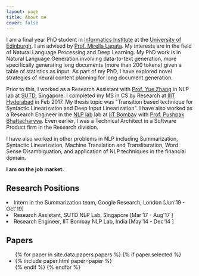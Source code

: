 ```yaml
---
layout: page
title: About me
cover: false
---
```


I am a final year PhD student in [Informatics Institute](http://web.inf.ed.ac.uk/) at the [University of Edinburgh](https://www.ed.ac.uk/).
I am advised by [Prof. Mirella Lapata](http://homepages.inf.ed.ac.uk/mlap/). 
My interests
are in the field of Natural Language Processing and Deep Learning.
My PhD work is in
Natural Language Generation involving
data-to-text generation, more specifically generating long documents (more than 200 tokens) given a table of statistics as input. As part of my PhD, I have explored novel strategies of neural content planning for long document generation.

Prior to this, I worked as 
a Research Assistant with [Prof. Yue Zhang](https://frcchang.github.io/) in NLP lab at [SUTD](http://www.sutd.edu.sg/), Singapore. 
I completed my MS in CS by Research at [IIIT Hyderabad](https://www.iiit.ac.in/) in Feb 2017. My thesis topic was 
"Transition based technique for Syntactic Linearization and Deep Input Linearization". 
I have also worked as a Research Engineer in the [NLP lab](http://www.cfilt.iitb.ac.in/) lab at [IIT Bombay](http://www.iitb.ac.in/) with [Prof. Pushpak Bhattacharyya](https://www.cse.iitb.ac.in/~pb/). 
Even earlier, I was a Technical Architect in a Software Product firm in the Research division.

I have also worked in other problems in NLP including Summarization, Syntactic Linearization, Machine Translation and Transliteration, Word Sense Disambiguation, and application of NLP techniques in the financial domain.

**I am on the job market.**

## Research Positions

<div class="row">
  <div class="col-sm-12">
      <li> Intern in the Summarization team, Google Research, London [Jun'19 - Oct'19] </li>
      <li> Research Assistant, SUTD NLP Lab, Singapore [Mar'17 - Aug'17 ] </li>
      <li> Research Engineer, IIT Bombay NLP Lab, India [May'14 - Dec'14 ] </li>
  </div>
</div>

## Papers

<ul>
{% for paper in site.data.papers.papers %}
  {% if paper.selected %}
  <li>
  {% include paper.html paper=paper %}
  </li>
  {% endif %}
{% endfor %}
</ul>
